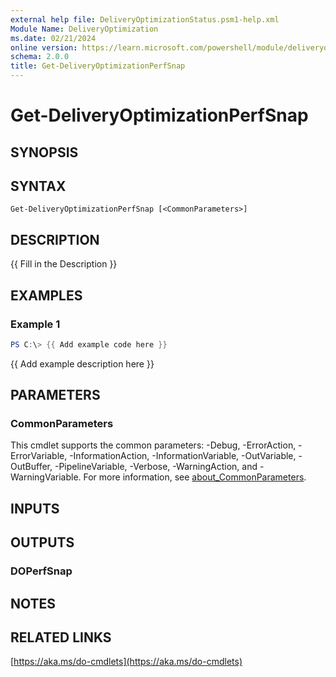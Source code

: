 ```yaml
---
external help file: DeliveryOptimizationStatus.psm1-help.xml
Module Name: DeliveryOptimization
ms.date: 02/21/2024
online version: https://learn.microsoft.com/powershell/module/deliveryoptimization/get-deliveryoptimizationperfsnap?view=windowsserver2025-ps&wt.mc_id=ps-gethelp
schema: 2.0.0
title: Get-DeliveryOptimizationPerfSnap
---
```


# Get-DeliveryOptimizationPerfSnap

## SYNOPSIS

## SYNTAX

```
Get-DeliveryOptimizationPerfSnap [<CommonParameters>]
```

## DESCRIPTION

{{ Fill in the Description }}

## EXAMPLES

### Example 1

```powershell
PS C:\> {{ Add example code here }}
```

{{ Add example description here }}

## PARAMETERS

### CommonParameters

This cmdlet supports the common parameters: -Debug, -ErrorAction, -ErrorVariable,
-InformationAction, -InformationVariable, -OutVariable, -OutBuffer, -PipelineVariable, -Verbose,
-WarningAction, and -WarningVariable. For more information, see
[about_CommonParameters](http://go.microsoft.com/fwlink/?LinkID=113216).

## INPUTS

## OUTPUTS

### DOPerfSnap

## NOTES

## RELATED LINKS

[https://aka.ms/do-cmdlets](https://aka.ms/do-cmdlets)
